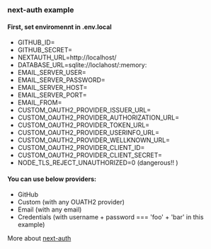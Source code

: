 ### next-auth example


#### First, set enviromennt in .env.local
- GITHUB_ID=
- GITHUB_SECRET=
- NEXTAUTH_URL=http://localhost/
- DATABASE_URL=sqlite://loclahost/:memory:
- EMAIL_SERVER_USER=
- EMAIL_SERVER_PASSWORD=
- EMAIL_SERVER_HOST=
- EMAIL_SERVER_PORT=
- EMAIL_FROM=
- CUSTOM_OAUTH2_PROVIDER_ISSUER_URL=
- CUSTOM_OAUTH2_PROVIDER_AUTHORIZATION_URL=
- CUSTOM_OAUTH2_PROVIDER_TOKEN_URL=
- CUSTOM_OAUTH2_PROVIDER_USERINFO_URL=
- CUSTOM_OAUTH2_PROVIDER_WELLKNOWN_URL=
- CUSTOM_OAUTH2_PROVIDER_CLIENT_ID=
- CUSTOM_OAUTH2_PROVIDER_CLIENT_SECRET=
- NODE_TLS_REJECT_UNAUTHORIZED=0 (dangerous!! )


#### You can use below providers:
- GitHub 
- Custom (with any OUATH2 provider)
- Email (with any email)
- Credentials (with username + password === 'foo' + 'bar' in this example)

More about [next-auth](https://next-auth.js.org/configuration/options)

